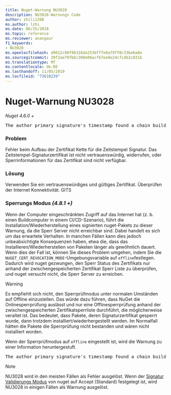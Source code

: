 ```yaml
---
title: Nuget-Warnung NU3028
description: NU3028-Warnungs Code
author: zhili1208
ms.author: lzhi
ms.date: 06/25/2018
ms.topic: reference
ms.reviewer: anangaur
f1_keywords:
- NU3028
ms.openlocfilehash: d9612c89f96316da253bfffe0af9ff0c33be6a8e
ms.sourcegitcommit: 39f2ae79fbbc308e06acf67ee8e24cfcdb2c831b
ms.translationtype: MT
ms.contentlocale: de-DE
ms.lasthandoff: 11/05/2019
ms.locfileid: "73610239"
---
```

# <a name="nuget-warning-nu3028"></a>Nuget-Warnung NU3028

*Nuget 4.6.0 +*

<pre>The author primary signature's timestamp found a chain building issue: The revocation function was unable to check revocation because the revocation server could not be reached. For more information, visit https://aka.ms/certificateRevocationMode</pre>

### <a name="issue"></a>Problem
Fehler beim Aufbau der Zertifikat Kette für die Zeitstempel Signatur. Das Zeitstempel-Signaturzertifikat ist nicht vertrauenswürdig, widerrufen, oder Sperrinformationen für das Zertifikat sind nicht verfügbar.

### <a name="solution"></a>Lösung
Verwenden Sie ein vertrauenswürdiges und gültiges Zertifikat. Überprüfen der Internet Konnektivität. GITS

### <a name="revocation-check-mode-481"></a>Sperrungs Modus *(4.8.1 +)*
Wenn der Computer eingeschränkten Zugriff auf das Internet hat (z. b. einen Buildcomputer in einem CI/CD-Szenario), führt die Installation/Wiederherstellung eines signierten nuget-Pakets zu dieser Warnung, da die Sperr Server nicht erreichbar sind. Dabei handelt es sich um das erwartete Verhalten.
In manchen Fällen kann dies jedoch unbeabsichtigte Konsequenzen haben, etwa die, dass das Installieren/Wiederherstellen von Paketen länger als gewöhnlich dauert. Wenn dies der Fall ist, können Sie dieses Problem umgehen, indem Sie die `NUGET_CERT_REVOCATION_MODE`-Umgebungsvariable auf `offline`festlegen. Dadurch wird nuget gezwungen, den Sperr Status des Zertifikats nur anhand der zwischengespeicherten Zertifikat Sperr Liste zu überprüfen, und nuget versucht nicht, die Sperr Server zu erreichen.

> [!Warning]
> Es empfiehlt sich nicht, den Sperrprüfmodus unter normalen Umständen auf Offline einzustellen. Das würde dazu führen, dass NuGet die Onlinesperrprüfung auslässt und nur eine Offlinesperrprüfung anhand der zwischengespeicherten Zertifikatsperrliste durchführt, die möglicherweise veraltet ist. Das bedeutet, dass Pakete, deren Signaturzertifikat gesperrt wurde, dann trotzdem installiert/wiederhergestellt werden. Im Normalfall hätten die Pakete die Sperrprüfung nicht bestanden und wären nicht installiert worden.

Wenn der Sperrprüfmodus auf `offline` eingestellt ist, wird die Warnung zu einer Information heruntergestuft.

<pre>The author primary signature's timestamp found a chain building issue: The revocation function was unable to check revocation because the certificate is not available in the cached certificate revocation list and NUGET_CERT_REVOCATION_MODE environment variable has been set to offline. For more information, visit https://aka.ms/certificateRevocationMode.</pre>

> [!Note]
> NU3028 wird in den meisten Fällen als Fehler ausgelöst. Wenn der [Signatur Validierungs Modus](https://docs.microsoft.com/nuget/consume-packages/installing-signed-packages#configure-package-signature-requirements) von nuget auf Accept (Standard) festgelegt ist, wird NU3028 in einigen Fällen als Warnung ausgelöst.
